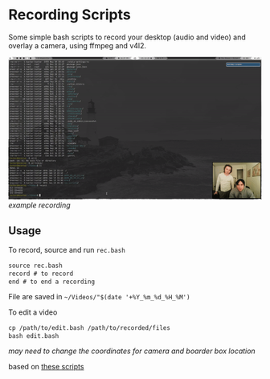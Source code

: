 # Recording Scripts

Some simple bash scripts to record your desktop (audio and video) and overlay a camera, using ffmpeg and v4l2.

![example recording](example.gif "recording")
*example recording*

## Usage
To record, source and run ```rec.bash```
```
source rec.bash
record # to record
end # to end a recording
```
File are saved in ```~/Videos/"$(date '+%Y_%m_%d_%H_%M')```

To edit a video
```
cp /path/to/edit.bash /path/to/recorded/files
bash edit.bash
```
*may need to change the coordinates for camera and boarder box location*

based on [these scripts](https://github.com/BreadOnPenguins/scripts/tree/master)
